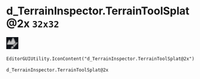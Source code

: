 # d_TerrainInspector.TerrainToolSplat@2x `32x32`
<img src="/img/d_TerrainInspector.TerrainToolSplat.png" width=32 height=32>

``` CSharp
EditorGUIUtility.IconContent("d_TerrainInspector.TerrainToolSplat@2x")
```
```
d_TerrainInspector.TerrainToolSplat@2x
```
